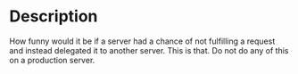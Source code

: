 # Description
How funny would it be if a server had a chance of not fulfilling a request and instead delegated it to another server. This is that. Do not do any of this on a production server.
